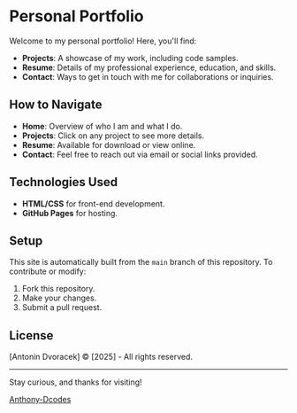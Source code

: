 # Personal Portfolio

Welcome to my personal portfolio! Here, you'll find:

- **Projects**: A showcase of my work, including code samples.
- **Resume**: Details of my professional experience, education, and skills.
- **Contact**: Ways to get in touch with me for collaborations or inquiries.

## How to Navigate

- **Home**: Overview of who I am and what I do.
- **Projects**: Click on any project to see more details.
- **Resume**: Available for download or view online.
- **Contact**: Feel free to reach out via email or social links provided.

## Technologies Used

- **HTML/CSS** for front-end development.
- **GitHub Pages** for hosting.

## Setup

This site is automatically built from the `main` branch of this repository. To contribute or modify:

1. Fork this repository.
2. Make your changes.
3. Submit a pull request.

## License

[Antonin Dvoracek] © [2025] - All rights reserved.

---
Stay curious, and thanks for visiting!

[Anthony-Dcodes](https://github.com/Anthony-Dcodes)